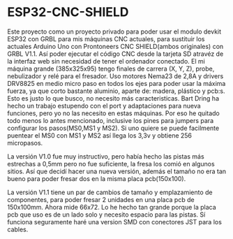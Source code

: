 # ESP32-CNC-SHIELD

Este proyecto como un proyecto privado para poder usar el modulo devkit ESP32 con GRBL para mis máquinas CNC actuales, para sustituir los actuales Arduino Uno con Prontoneers CNC SHIELD(ambos originales) con GRBL V1.1. 
Así poder ejecutar el código CNC desde la tarjeta SD atravéz de la interfaz web sin necesidad de tener el ordenador conectado.
El mi máquina grande (385x325x95) tengo finales de carrera (X, Y, Z), probe, nebulizador y relé para el fresador. 
Uso motores Nema23 de 2,8A y drivers DRV8825 en medio micro paso en todos los ejes para poder usar la máxima fuerza, ya que corto bastante aluminio, aparte de: madera, plástico y pcb:s. Esto es justo lo que busco, no necesito más caracteristicas.
Bart Dring ha hecho un trabajo estupendo con el port y adaptaciones para nueva funciones, pero yo no las necesito en estas máquinas.
Por eso he quitado todo menos lo antes mencionado, inclusive los pines para jumpers para configurar los pasos(MS0,MS1 y MS2).
Si uno quiere se puede facilmente puentear el MS0 con MS1 y MS2 así llega los 3,3v y obtiene 256 micropasos.

La versión V1.0 fue muy instructivo, pero había hecho las pistas más estrechas a 0,5mm pero no fue suficiente, la fresa los comió en algunos sitios. Así que decidí hacer una nueva versión, además el tamaño no era tan bueno para poder fresar dos en la misma placa pcb(150x100).

La versión V1.1 tiene un par de cambios de tamaño y emplazamiento de componentes, para poder fresar 2 unidades en una placa pcb de 150x100mm.
Ahora mide 66x72. Lo he hecho tan grande porque la placa pcb que uso es de un lado solo y necesito espacio para las pistas. 
Sí funciona seguramente haré una version SMD con conectores JST para los cables.
